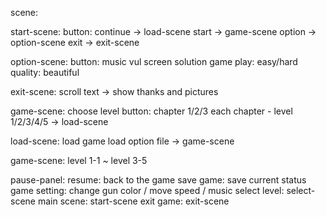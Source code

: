scene:

start-scene:
button:	continue -> load-scene
	start -> game-scene
	option -> option-scene
	exit -> exit-scene

option-scene:
button:	music vul
	screen solution
	game play: easy/hard
	quality: beautiful

exit-scene:
scroll text -> show thanks and pictures

game-scene: choose level
button:	chapter 1/2/3
	each chapter - level 1/2/3/4/5 -> load-scene

load-scene: load game
load option file
-> game-scene

game-scene:
level 1-1 ~ level 3-5

pause-panel:	resume: back to the game
		save game: save current status
		game setting: change gun color / move speed / music
		select level: select-scene
		main scene: start-scene
		exit game: exit-scene


